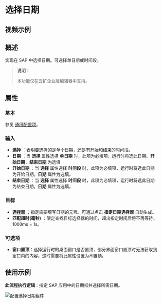 # 选择日期

## 视频示例

## 概述

实现在 SAP 中选择日期。可选择单日期或时间段。

> **说明：**
>
> 本功能仅在云扩企业版编辑器中支持。

## 属性

### 基本

参见 [通用配置项](../../Appendix/CommonConfigurationItems.md)。

### 输入

- **选择** ：表明要选择的是单个日期，还是有开始和结束的时间段。
- **日期** ：当 **选择** 属性选择 **单日期** 时，此项为必填项，运行时将选此日期。**开始日期**，**结束日期** 为选填
- **开始日期** ：当 **选择** 属性选择 **时间段** 时，此项为必填项，运行时将选此日期为开始日期。**日期** 属性为选填。
- **结束日期** ：当 **选择** 属性选择 **时间段** 时，此项为必填项，运行时将选此日期为结束日期。**日期** 属性为选填。

### 目标

- **[选择器](../../Appendix/Selector.md?_v=v2020.4)** ：指定需要填写日期的元素。可通过点击 **指定日期选择器** 自动生成。
- **匹配超时(毫秒)** ：限定查找目标选择器的时间，超出指定时间后将不再等待，1000ms = 1s。

### 可选项

- **窗口置顶**：选择运行时的桌面窗口是否置顶，部分界面窗口置顶时无法获取到窗口内的内容，这时需要将此属性设置为不置顶。

## 使用示例

**此流程执行逻辑**：指定 SAP 应用中的日期框并选择所需日期。

   ![配置选择日期组件](https://docimages.blob.core.chinacloudapi.cn/images/Activities/selectCalendar-2.png)

